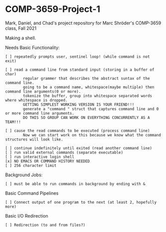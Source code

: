 # COMP-3659-Project-1  
Mark, Daniel, and Chad's project repository for Marc Shröder's COMP-3659 class, Fall 2021  
  
Making a shell.  

Needs Basic Functionality:  

    [ ] repeatedly prompts user, sentinel loop! (while command is not exit)  
      
    [ ] read a command line from standard input (storing in a buffer of char)  
            regular grammer that describes the abstract suntax of the command line.  
            going to be a command name, whitespace(maybe multiple) then command line arguments(0 or more).  
            tokenize the buffer, group into whitespace separated words where whitespace is dropped.  
            GETTING SIMPLEST WORKING VERSION IS YOUR FRIEND!!!  
            generate a "command " struct that captures command line and 0 or more command line arguments.  
            DO THIS SO GROUP CAN WORK ON EVERYTHING CONCURRENTLY AS A TEAM!!!  
              
    [ ] cause the read commands to be executed (process command line) 
            Now we can start work on this because we know what the command structures will look like.  
              
    [ ] continue indefinitely until exited (read another command line)  
    [ ] run valid external commands (separate executable)  
    [ ] run interactive login shell  
    [x] NO EMACS OR COMMAND HISTORY NEEDED  
    [ ] 256 character limit  
Background Jobs:  

    [ ] must be able to run commands in background by ending with &  
Basic Command Pipelines  

    [ ] Connect output of one program to the next (at least 2, hopefully more)  
Basic I/O Redirection  

    [ ] Redirection (to and from files?)  
  
  
